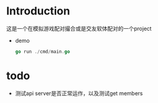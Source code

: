 # Introduction
这是一个在模拟游戏配对撮合或是交友软体配对的一个project
- demo
    ```go
    go run ./cmd/main.go
    ```

# todo
- 测试api server是否正常运作，以及测试get members